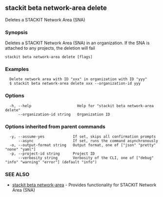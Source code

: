 ## stackit beta network-area delete

Deletes a STACKIT Network Area (SNA)

### Synopsis

Deletes a STACKIT Network Area (SNA) in an organization.
If the SNA is attached to any projects, the deletion will fail


```
stackit beta network-area delete [flags]
```

### Examples

```
  Delete network area with ID "xxx" in organization with ID "yyy"
  $ stackit beta network-area delete xxx --organization-id yyy
```

### Options

```
  -h, --help                     Help for "stackit beta network-area delete"
      --organization-id string   Organization ID
```

### Options inherited from parent commands

```
  -y, --assume-yes             If set, skips all confirmation prompts
      --async                  If set, runs the command asynchronously
  -o, --output-format string   Output format, one of ["json" "pretty" "none" "yaml"]
  -p, --project-id string      Project ID
      --verbosity string       Verbosity of the CLI, one of ["debug" "info" "warning" "error"] (default "info")
```

### SEE ALSO

* [stackit beta network-area](./stackit_beta_network-area.md)	 - Provides functionality for STACKIT Network Area (SNA)

